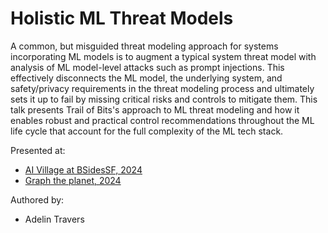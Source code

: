 Holistic ML Threat Models
=============================

A common, but misguided threat modeling approach for systems incorporating ML models is to augment a typical system threat model with analysis of ML model-level attacks such as prompt injections. This effectively disconnects the ML model, the underlying system, and safety/privacy requirements in the threat modeling process and ultimately sets it up to fail by missing critical risks and controls to mitigate them. This talk presents Trail of Bits's approach to ML threat modeling and how it enables robust and practical control recommendations throughout the ML life cycle that account for the full complexity of the ML tech stack.

Presented at:

* [AI Village at BSidesSF, 2024](presentations/Holistic%20ML%20Threat%20Models/BSidesSF%20-%20AI%20Village%20-%20Holistic%20ML%20threat%20models.pdf)
* [Graph the planet, 2024](presentations/Holistic%20ML%20Threat%20Models/Graph%20the%20planet%20-%20Holistic%20ML%20threat%20models.pdf)

Authored by:

* Adelin Travers

